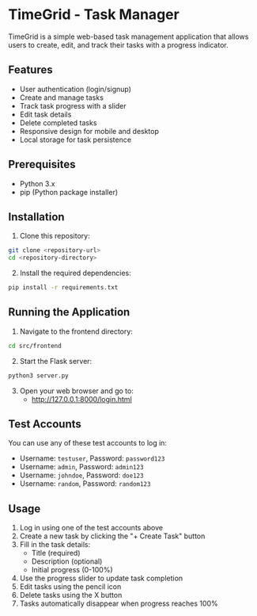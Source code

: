 # TimeGrid - Task Manager

TimeGrid is a simple web-based task management application that allows users to create, edit, and track their tasks with a progress indicator.

## Features

- User authentication (login/signup)
- Create and manage tasks
- Track task progress with a slider
- Edit task details
- Delete completed tasks
- Responsive design for mobile and desktop
- Local storage for task persistence

## Prerequisites

- Python 3.x
- pip (Python package installer)

## Installation

1. Clone this repository:
```bash
git clone <repository-url>
cd <repository-directory>
```

2. Install the required dependencies:
```bash
pip install -r requirements.txt
```

## Running the Application

1. Navigate to the frontend directory:
```bash
cd src/frontend
```

2. Start the Flask server:
```bash
python3 server.py
```

3. Open your web browser and go to:
   - http://127.0.0.1:8000/login.html

## Test Accounts

You can use any of these test accounts to log in:

- Username: `testuser`, Password: `password123`
- Username: `admin`, Password: `admin123`
- Username: `johndoe`, Password: `doe123`
- Username: `random`, Password: `random123`

## Usage

1. Log in using one of the test accounts above
2. Create a new task by clicking the "+ Create Task" button
3. Fill in the task details:
   - Title (required)
   - Description (optional)
   - Initial progress (0-100%)
4. Use the progress slider to update task completion
5. Edit tasks using the pencil icon
6. Delete tasks using the X button
7. Tasks automatically disappear when progress reaches 100%

